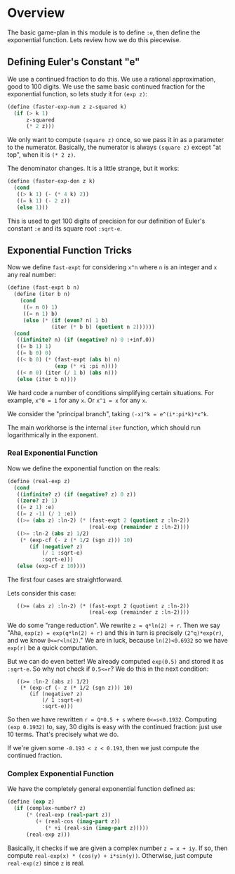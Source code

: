 # Overview

The basic game-plan in this module is to define `:e`, then define the
exponential function. Lets review how we do this piecewise.

## Defining Euler's Constant "e"

We use a continued fraction to do this. We use a rational approximation,
good to 100 digits. We use the same basic continued fraction for the
exponential function, so lets study it for `(exp z)`:

```scheme
(define (faster-exp-num z z-squared k)
  (if (> k 1) 
      z-squared
      (* 2 z)))
```

We only want to compute `(square z)` once, so we pass it in as a
parameter to the numerator. Basically, the numerator is always `(square
z)` except "at top", when it is `(* 2 z)`.

The denominator changes. It is a little strange, but it works:
```scheme
(define (faster-exp-den z k)
  (cond
   ((> k 1) (- (* 4 k) 2))
   ((= k 1) (- 2 z))
   (else 1)))
```
This is used to get 100 digits of precision for our definition of
Euler's constant `:e` and its square root `:sqrt-e`.

## Exponential Function Tricks

Now we define `fast-expt` for considering `x^n` where `n` is an integer
and `x` any real number:
```scheme
(define (fast-expt b n)
  (define (iter b n)
    (cond 
     ((= n 0) 1)
     ((= n 1) b)
     (else (* (if (even? n) 1 b) 
              (iter (* b b) (quotient n 2))))))
  (cond
   ((infinite? n) (if (negative? n) 0 :+inf.0))
   ((= b 1) 1)
   ((= b 0) 0)
   ((< b 0) (* (fast-expt (abs b) n)
               (exp (* +i :pi n))))
   ((< n 0) (iter (/ 1 b) (abs n)))
   (else (iter b n))))
```
We hard code a number of conditions simplifying certain situations. For
example, `x^0 = 1` for any `x`. Or `x^1 = x` for any `x`.

We consider the "principal branch", taking `(-x)^k = e^(i*:pi*k)*x^k`.

The main workhorse is the internal `iter` function, which should run
logarithmically in the exponent.

### Real Exponential Function

Now we define the exponential function on the reals:
```scheme
(define (real-exp z)
  (cond
   ((infinite? z) (if (negative? z) 0 z))
   ((zero? z) 1)
   ((= z 1) :e)
   ((= z -1) (/ 1 :e))
   ((>= (abs z) :ln-2) (* (fast-expt 2 (quotient z :ln-2))
                          (real-exp (remainder z :ln-2))))
   ((>= :ln-2 (abs z) 1/2)
    (* (exp-cf (- z (* 1/2 (sgn z))) 10)
       (if (negative? z)
           (/ 1 :sqrt-e)
           :sqrt-e)))
   (else (exp-cf z 10))))
```
The first four cases are straightforward.

Lets consider this case:
```
   ((>= (abs z) :ln-2) (* (fast-expt 2 (quotient z :ln-2))
                          (real-exp (remainder z :ln-2))))
```
We do some "range reduction". We rewrite `z = q*ln(2) + r`. Then we say "Aha, 
`exp(z) = exp(q*ln(2) + r)` and this in turn is precisely `(2^q)*exp(r)`, 
and we know `0<=r<ln(2)`." We are in luck, because `ln(2)<0.6932` so we
have `exp(r)` be a quick computation.

But we can do even better! We already computed `exp(0.5)` and stored it
as `:sqrt-e`. So why not check if `0.5<=r`? We do this in the next
condition:
```
   ((>= :ln-2 (abs z) 1/2)
    (* (exp-cf (- z (* 1/2 (sgn z))) 10)
       (if (negative? z)
           (/ 1 :sqrt-e)
           :sqrt-e)))
```
So then we have rewritten `r = Q*0.5 + s` where `0<=s<0.1932`. Computing
`(exp 0.1932)` to, say, 30 digits is easy with the continued fraction:
just use 10 terms. That's precisely what we do.

If we're given some `-0.193 < z < 0.193`, then we just compute the
continued fraction.

### Complex Exponential Function

We have the completely general exponential function defined as:
```scheme
(define (exp z)
  (if (complex-number? z)
      (* (real-exp (real-part z))
         (+ (real-cos (imag-part z))
            (* +i (real-sin (imag-part z)))))
      (real-exp z)))
```
Basically, it checks if we are given a complex number `z = x + iy`. If
so, then compute `real-exp(x) * (cos(y) + i*sin(y))`. Otherwise, just
compute `real-exp(z)` since `z` is real.

